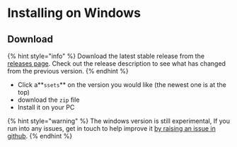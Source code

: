 # Installing on Windows

## Download

{% hint style="info" %}
Download the latest stable release from the [releases page](https://github.com/pietrop/digital-paper-edit-electron/releases). Check out the release description to see what has changed from the previous version.
{% endhint %}

* Click a**`ssets`** on the version you would like \(the newest one is at the top\)
* download the `zip` file
* Install it on your PC

{% hint style="warning" %}
The windows version is still experimental, If you run into any issues, get in touch to help improve it [by raising an issue in github](https://github.com/pietrop/digital-paper-edit-electron/issues/new?assignees=pietrop&labels=bug&template=bug_report.md&title=).
{% endhint %}


